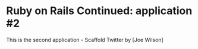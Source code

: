 # Ruby on Rails Continued: application #2

This is the second application - Scaffold Twitter
by [Joe Wilson]
